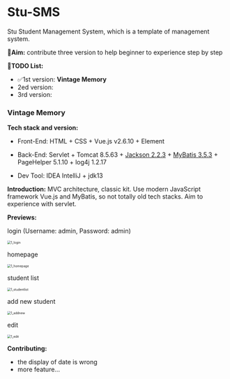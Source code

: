 # Stu-SMS
Stu Student Management System, which is a template of management system.



🎯**Aim:** contribute three version to help beginner to experience step by step



📝**TODO List:**

- ✅1st version: **Vintage Memory**
- 2ed version: 
- 3rd version: 





### Vintage Memory

**Tech stack and version:**

- Front-End: HTML + CSS + Vue.js v2.6.10 + Element

- Back-End: Servlet + Tomcat 8.5.63 + [Jackson 2.2.3](https://github.com/FasterXML/jackson) + [MyBatis 3.5.3](https://mybatis.org/) + PageHelper 5.1.10 + log4j 1.2.17

- Dev Tool: IDEA IntelliJ + jdk13



**Introduction:** MVC architecture, classic kit. Use modern JavaScript framework Vue.js and MyBatis, so not totally old tech stacks. Aim to experience with servlet.



**Previews:**

login (Username: admin, Password: admin)

<img src="D:\data_of_programming\github\Stu-SMS\previews\1_login.PNG" alt="1_login" style="zoom:50%;" />

homepage

<img src="D:\data_of_programming\github\Stu-SMS\previews\1_homepage.PNG" alt="1_homepage" style="zoom:50%;" />

student list

<img src="D:\data_of_programming\github\Stu-SMS\previews\1_studentlist.PNG" alt="1_studentlist" style="zoom:50%;" />

add new student

<img src="D:\data_of_programming\github\Stu-SMS\previews\1_addnew.PNG" alt="1_addnew" style="zoom:50%;" />

edit

<img src="D:\data_of_programming\github\Stu-SMS\previews\1_edit.PNG" alt="1_edit" style="zoom:50%;" />





**Contributing:**

- the display of date is wrong
- more feature...







